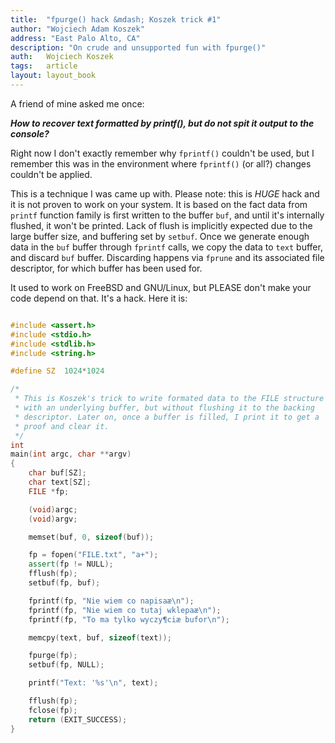 ```yaml
---
title:	"fpurge() hack &mdash; Koszek trick #1"
author: "Wojciech Adam Koszek"
address: "East Palo Alto, CA"
description: "On crude and unsupported fun with fpurge()"
auth:	Wojciech Koszek
tags:	article
layout: layout_book
---
```


A friend of mine asked me once:

***How to recover text formatted by printf(), but do not spit it
output to the console?***

Right now I don't exactly remember why `fprintf()` couldn't be used, but I
remember this was in the environment where `fprintf()` (or all?) changes
couldn't be applied.

This is a technique I was came up with. Please note: this is *HUGE* hack and
it is not proven to work on your system. It is based on the fact data from
`printf` function family is first written to the buffer `buf`, and until
it's internally flushed, it won't be printed. Lack of flush is implicitly
expected due to the large buffer size, and buffering set by `setbuf`. Once
we generate enough data in the `buf` buffer through `fprintf` calls, we copy
the data to `text` buffer, and discard `buf` buffer. Discarding happens via
`fprune` and its associated file descriptor, for which buffer has been used
for.

It used to work on FreeBSD and GNU/Linux, but PLEASE don't make your code
depend on that. It's a hack.  Here it is:

~~~  cpp

#include <assert.h>
#include <stdio.h>
#include <stdlib.h>
#include <string.h>

#define	SZ	1024*1024

/*
 * This is Koszek's trick to write formated data to the FILE structure
 * with an underlying buffer, but without flushing it to the backing
 * descriptor. Later on, once a buffer is filled, I print it to get a
 * proof and clear it.
 */
int
main(int argc, char **argv)
{
	char buf[SZ];
	char text[SZ];
	FILE *fp;

	(void)argc;
	(void)argv;

	memset(buf, 0, sizeof(buf));

	fp = fopen("FILE.txt", "a+");
	assert(fp != NULL);
	fflush(fp);
	setbuf(fp, buf);

	fprintf(fp, "Nie wiem co napisaæ\n");
	fprintf(fp, "Nie wiem co tutaj wklepaæ\n");
	fprintf(fp, "To ma tylko wyczy¶ciæ bufor\n");

	memcpy(text, buf, sizeof(text));

	fpurge(fp);
	setbuf(fp, NULL);

	printf("Text: '%s'\n", text);

	fflush(fp);
	fclose(fp);
	return (EXIT_SUCCESS);
}
~~~

